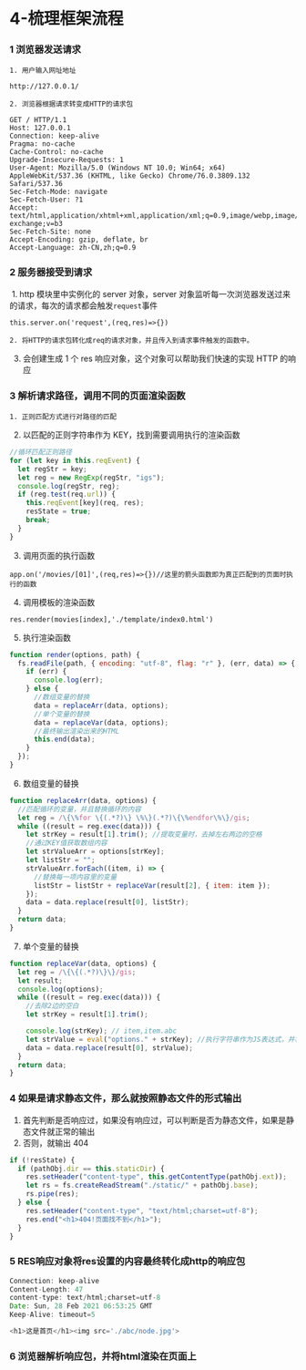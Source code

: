 # 4-梳理框架流程

### 1 浏览器发送请求

    1. 用户输入网址地址

```
http://127.0.0.1/
```

    2. 浏览器根据请求转变成HTTP的请求包

```
GET / HTTP/1.1
Host: 127.0.0.1
Connection: keep-alive
Pragma: no-cache
Cache-Control: no-cache
Upgrade-Insecure-Requests: 1
User-Agent: Mozilla/5.0 (Windows NT 10.0; Win64; x64) AppleWebKit/537.36 (KHTML, like Gecko) Chrome/76.0.3809.132 Safari/537.36
Sec-Fetch-Mode: navigate
Sec-Fetch-User: ?1
Accept: text/html,application/xhtml+xml,application/xml;q=0.9,image/webp,image/apng,*/*;q=0.8,application/signed-exchange;v=b3
Sec-Fetch-Site: none
Accept-Encoding: gzip, deflate, br
Accept-Language: zh-CN,zh;q=0.9
```

### 2 服务器接受到请求

​ 1. http 模块里中实例化的 server 对象，server 对象监听每一次浏览器发送过来的请求，每次的请求都会触发`request`事件

```
this.server.on('request',(req,res)=>{})
```

    2. 将HTTP的请求包转化成req的请求对象，并且传入到请求事件触发的函数中。

3. 会创建生成 1 个 res 响应对象，这个对象可以帮助我们快速的实现 HTTP 的响应

### 3 解析请求路径，调用不同的页面渲染函数

    1. 正则匹配方式进行对路径的匹配

2. 以匹配的正则字符串作为 KEY，找到需要调用执行的渲染函数

```javascript
//循环匹配正则路径
for (let key in this.reqEvent) {
  let regStr = key;
  let reg = new RegExp(regStr, "igs");
  console.log(regStr, reg);
  if (reg.test(req.url)) {
    this.reqEvent[key](req, res);
    resState = true;
    break;
  }
}
```

3. 调用页面的执行函数

```
app.on('/movies/[01]',(req,res)=>{})//这里的箭头函数即为真正匹配到的页面时执行的函数
```

4. 调用模板的渲染函数

```
res.render(movies[index],'./template/index0.html')
```

5. 执行渲染函数

```javascript
function render(options, path) {
  fs.readFile(path, { encoding: "utf-8", flag: "r" }, (err, data) => {
    if (err) {
      console.log(err);
    } else {
      //数组变量的替换
      data = replaceArr(data, options);
      //单个变量的替换
      data = replaceVar(data, options);
      //最终输出渲染出来的HTML
      this.end(data);
    }
  });
}
```

6. 数组变量的替换

```javascript
function replaceArr(data, options) {
  //匹配循环的变量，并且替换循环的内容
  let reg = /\{\%for \{(.*?)\} \%\}(.*?)\{\%endfor\%\}/gis;
  while ((result = reg.exec(data))) {
    let strKey = result[1].trim(); //提取变量时，去掉左右两边的空格
    //通过KEY值获取数组内容
    let strValueArr = options[strKey];
    let listStr = "";
    strValueArr.forEach((item, i) => {
      //替换每一项内容里的变量
      listStr = listStr + replaceVar(result[2], { item: item });
    });
    data = data.replace(result[0], listStr);
  }
  return data;
}
```

7. 单个变量的替换

```javascript
function replaceVar(data, options) {
  let reg = /\{\{(.*?)\}\}/gis;
  let result;
  console.log(options);
  while ((result = reg.exec(data))) {
    //去除2边的空白
    let strKey = result[1].trim();

    console.log(strKey); // item,item.abc
    let strValue = eval("options." + strKey); //执行字符串作为JS表达式，并将计算出来的结果返回
    data = data.replace(result[0], strValue);
  }
  return data;
}
```

### 4 如果是请求静态文件，那么就按照静态文件的形式输出

1. 首先判断是否响应过，如果没有响应过，可以判断是否为静态文件，如果是静态文件就正常的输出
2. 否则，就输出 404

```javascript
if (!resState) {
  if (pathObj.dir == this.staticDir) {
    res.setHeader("content-type", this.getContentType(pathObj.ext));
    let rs = fs.createReadStream("./static/" + pathObj.base);
    rs.pipe(res);
  } else {
    res.setHeader("content-type", "text/html;charset=utf-8");
    res.end("<h1>404!页面找不到</h1>");
  }
}
```

### 5 RES响应对象将res设置的内容最终转化成http的响应包

```javascript
Connection: keep-alive
Content-Length: 47
content-type: text/html;charset=utf-8
Date: Sun, 28 Feb 2021 06:53:25 GMT
Keep-Alive: timeout=5

<h1>这是首页</h1><img src='./abc/node.jpg'>
```

### 6 浏览器解析响应包，并将html渲染在页面上
